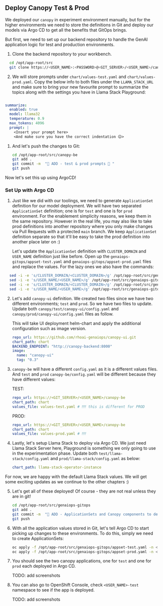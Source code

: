 ## Deploy Canopy Test & Prod

We deployed our `canopy` in experiment environment manually, but for the higher environments we need to store the definitions in Git and deploy our models via Argo CD to get all the benefits that GitOps brings. 

But first, we need to set up our backend repository to handle the GenAI application logic for test and production environments.


1. Clone the backend repository to your workbench.

  ```bash
    cd /opt/app-root/src
    git clone https://<USER_NAME>:<PASSWORD>@<GIT_SERVER>/<USER_NAME>/canopy-be.git
  ```
2. We will store prompts under `chart/values-test.yaml` and `chart/values-prod.yaml`. Copy the below info to both files under the `LLAMA_STACK_URL` and make sure to bring your new favourite prompt to summarize the topics along with the settings you have in Llama Stack Playground:

  ```yaml
  
  summarize:
    enabled: true
    model: llama32
    temperature: 0.9
    max_tokens: 4096
    prompt: |
      <Insert your prompt here>
      <And make sure you have the correct indentation 😌>
  ```

1. And let's push the changes to Git:

    ```bash
    cd /opt/app-root/src/canopy-be
    git add .
    git commit -m  "🎒 ADD - test & prod prompts 🎒 "
    git push
    ```

Now let's set this up using ArgoCD!

### Set Up with Argo CD

1. Just like we did with our toolings, we need to generate `ApplicationSet` definition for our model deployment. We will have two separated `ApplicationSet` definition; one is for `test` and one is for `prod` environment. For the enablement simplicity reasons, we keep them in the same repository. However in the real life, you may also like to take prod definitions into another repository where you only make changes via Pull Requests with a protected `main` branch. We keep `ApplicationSet` definition separate so that it'll be easy to take the prod definition into another place later on :)

    Let's update the `ApplicationSet` definition with `CLUSTER_DOMAIN` and `USER_NAME` definition just like before. Open up the `genaiops-gitops/appset-test.yaml` and `genaiops-gitops/appset-prod.yaml` files and replace the values. For the lazy ones we also have the commands:

  ```bash
    sed -i -e 's/CLUSTER_DOMAIN/<CLUSTER_DOMAIN>/g' /opt/app-root/src/genaiops-gitops/appset-test.yaml
    sed -i -e 's/USER_NAME/<USER_NAME>/g' /opt/app-root/src/genaiops-gitops/appset-test.yaml
    sed -i -e 's/CLUSTER_DOMAIN/<CLUSTER_DOMAIN>/g' /opt/app-root/src/genaiops-gitops/appset-prod.yaml
    sed -i -e 's/USER_NAME/<USER_NAME>/g' /opt/app-root/src/genaiops-gitops/appset-prod.yaml
  ```

2. Let's add `canopy-ui` definition. We created two files since we have two different environments; `test` and `prod`. So we have two files to update. Update both `canopy/test/canopy-ui/config.yaml` and `canopy/prod/canopy-ui/config.yaml` files as follow. 

    This will take UI deployment helm-chart and apply the additional configuration such as image version.  

    ```yaml
    repo_url: https://github.com/rhoai-genaiops/canopy-ui.git
    chart_path: chart
    BACKEND_ENDPOINT: "http://canopy-backend:8000"
    image:
      name: "canopy-ui"
      tag: "0.3"
    ```
3. `canopy-be` will have a different `config.yaml` as it is a different values files. And `test` and `prod` `canopy-be/config.yaml` will be different because they have different values:

    TEST:

    ```yaml
    repo_url: https://<GIT_SERVER>/<USER_NAME>/canopy-be
    chart_path: chart
    values_file: values-test.yaml # ‼️‼️ this is different for PROD
    ```

    PROD:

    ```yaml
    repo_url: https://<GIT_SERVER>/<USER_NAME>/canopy-be
    chart_path: chart
    values_file: values-prod.yaml # ‼️‼️
    ```

4. Lastly, let's setup Llama Stack to deploy via Argo CD. We just need Llama Stack Server here, Playground is something we only going to use in the experimentation phase. Update both `test/llama-stack/config.yaml` and `prod/llama-stack/config.yaml` as below:

    ```yaml
    chart_path: llama-stack-operator-instance
    ```

  For now, we are happy with the default Llama Stack values. We will get some exciting updates as we continue to the other chapters :)

5. Let's get all of these deployed! Of course - they are not real unless they are in git!

    ```bash
    cd /opt/app-root/src/genaiops-gitops
    git add .
    git commit -m  "🌳 ADD - ApplicationSets and Canopy components to deploy 🌳"
    git push 
    ```

6. With all the application values stored in Git, let's tell Argo CD to start picking up changes to these environments. To do this, simply we need to create ApplicationSets:

    ```bash
    oc apply -f /opt/app-root/src/genaiops-gitops/appset-test.yaml -n <USER_NAME>-toolings
    oc apply -f /opt/app-root/src/genaiops-gitops/appset-prod.yaml -n <USER_NAME>-toolings
    ```

7. You should see the two canopy applications, one for `test` and one for `prod` each deployed in Argo CD. 

    TODO: add screenshots

5. You can also go to OpenShift Console, check `<USER_NAME>-test` namespace to see if the app is deployed.

    TODO: add screenshots

